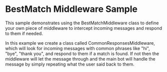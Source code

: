 ﻿# BestMatch Middleware Sample

This sample demonstrates using the BestMatchMiddleware class to define your own piece of middleware to intercept incoming messages and respond to them if needed.

In this example we create a class called CommonResponsesMiddleware, which will look 
for incoming messages with common phrases like "hi", "bye", "thank you", and 
respond to them if a match is found.  If not then the middleware will let the 
message through and the main bot will handle the message by simply 
repeating what the user said back to them.

